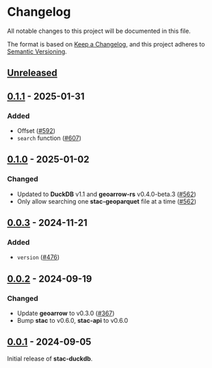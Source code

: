 # Changelog

All notable changes to this project will be documented in this file.

The format is based on [Keep a Changelog](https://keepachangelog.com/en/1.0.0/), and this project adheres to [Semantic Versioning](https://semver.org/spec/v2.0.0.html).

## [Unreleased]

## [0.1.1] - 2025-01-31

### Added

- Offset ([#592](https://github.com/stac-utils/stac-rs/pull/592))
- `search` function ([#607](https://github.com/stac-utils/stac-rs/pull/607))

## [0.1.0] - 2025-01-02

### Changed

- Updated to **DuckDB** v1.1 and **geoarrow-rs** v0.4.0-beta.3 ([#562](https://github.com/stac-utils/stac-rs/pull/562))
- Only allow searching one **stac-geoparquet** file at a time ([#562](https://github.com/stac-utils/stac-rs/pull/562))

## [0.0.3] - 2024-11-21

### Added

- `version` ([#476](https://github.com/stac-utils/stac-rs/pull/476))

## [0.0.2] - 2024-09-19

### Changed

- Update **geoarrow** to v0.3.0 ([#367](https://github.com/stac-utils/stac-rs/pull/367))
- Bump **stac** to v0.6.0, **stac-api** to v0.6.0

## [0.0.1] - 2024-09-05

Initial release of **stac-duckdb**.

[Unreleased]: https://github.com/stac-utils/stac-rs/compare/stac-duckdb-v0.1.1...main
[0.1.1]: https://github.com/stac-utils/stac-rs/compare/stac-duckdb-v0.1.0...stac-duckdb-v0.1.1
[0.1.0]: https://github.com/stac-utils/stac-rs/compare/stac-duckdb-v0.0.3...stac-duckdb-v0.1.0
[0.0.3]: https://github.com/stac-utils/stac-rs/compare/stac-duckdb-v0.0.2...stac-duckdb-v0.0.3
[0.0.2]: https://github.com/stac-utils/stac-rs/compare/stac-duckdb-v0.0.1...stac-duckdb-v0.0.2
[0.0.1]: https://github.com/stac-utils/stac-rs/releases/tag/stac-duckdb-v0.0.1

<!-- markdownlint-disable-file MD024 -->
